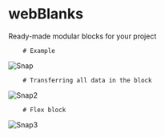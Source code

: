 # webBlanks
Ready-made modular blocks for your project

        # Example

  ![Snap](https://user-images.githubusercontent.com/17479884/117751486-07477100-b237-11eb-906e-f57bcc51d45e.jpg)

        # Transferring all data in the block

  ![Snap2](https://user-images.githubusercontent.com/17479884/117751561-1e865e80-b237-11eb-86f5-075368c5cb3d.jpg)

        # Flex block

  ![Snap3](https://user-images.githubusercontent.com/17479884/117752379-7b364900-b238-11eb-8c83-140cbeb90b42.jpg)
